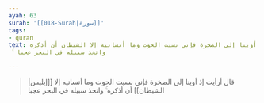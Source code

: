```yaml
---
ayah: 63
surah: '[[018-Surah|سورة]]'
tags:
- quran
text: قال أرأيت إذ أوينا إلى الصخرة فإني نسيت الحوت وما أنسانيه إلا الشيطان أن أذكره
  ۚ واتخذ سبيله في البحر عجبا

---
```

> قال أرأيت إذ أوينا إلى الصخرة فإني نسيت الحوت وما أنسانيه إلا [[إبليس|الشيطان]] أن أذكره ۚ واتخذ سبيله في البحر عجبا

